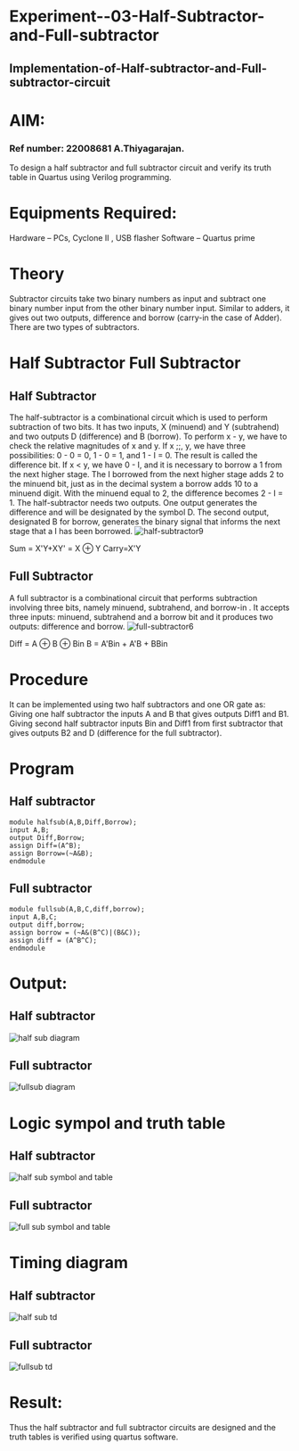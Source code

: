 # Experiment--03-Half-Subtractor-and-Full-subtractor
## Implementation-of-Half-subtractor-and-Full-subtractor-circuit
# AIM:
### Ref number: 22008681 A.Thiyagarajan.
To design a half subtractor and full subtractor circuit and verify its truth table in Quartus using Verilog programming.

# Equipments Required:
Hardware – PCs, Cyclone II , USB flasher
Software – Quartus prime
# Theory
Subtractor circuits take two binary numbers as input and subtract one binary number input from the other binary number input. Similar to adders, it gives out two outputs, difference and borrow (carry-in the case of Adder). There are two types of subtractors.

# Half Subtractor Full Subtractor
## Half Subtractor
The half-subtractor is a combinational circuit which is used to perform subtraction of two bits. It has two inputs, X (minuend) and Y (subtrahend) and two outputs D (difference) and B (borrow). To perform x - y, we have to check the relative magnitudes of x and y. If x ;;, y, we have three possibilities: 0 - 0 = 0, 1 - 0 = 1, and 1 - I = 0. The result is called the difference bit. If x < y, we have 0 - I, and it is necessary to borrow a 1 from the next higher stage. The I borrowed from the next higher stage adds 2 to the minuend bit, just as in the decimal system a borrow adds 10 to a minuend digit. With the minuend equal to 2, the difference becomes 2 - I = 1. The half-subtractor needs two outputs. One output generates the difference and will be designated by the symbol D. The second output, designated B for borrow, generates the binary signal that informs the next stage that a I has been borrowed.
![half-subtractor9](https://user-images.githubusercontent.com/36288975/166112538-58c3bc7c-ee5d-4e6a-ac8d-8e8328efe27a.png)


Sum = X'Y+XY' = X ⊕ Y
Carry=X'Y

## Full Subtractor
A full subtractor is a combinational circuit that performs subtraction involving three bits, namely minuend, subtrahend, and borrow-in . It accepts three inputs: minuend, subtrahend and a borrow bit and it produces two outputs: difference and borrow. 
![full-subtractor6](https://user-images.githubusercontent.com/36288975/166112541-24c68359-3de8-4674-ae22-8272ffc385ed.png)


Diff = A ⊕ B ⊕ Bin B = A'Bin + A'B + BBin

# Procedure
It can be implemented using two half subtractors and one OR gate as: Giving one half subtractor the inputs A and B that gives outputs Diff1 and B1. Giving second half subtractor inputs Bin and Diff1 from first subtractor that gives outputs B2 and D (difference for the full subtractor).

# Program
## Half subtractor
```
module halfsub(A,B,Diff,Borrow);
input A,B;
output Diff,Borrow;
assign Diff=(A^B);
assign Borrow=(~A&B);
endmodule
```

## Full subtractor
```
module fullsub(A,B,C,diff,borrow);
input A,B,C;
output diff,borrow;
assign borrow = (~A&(B^C)|(B&C));
assign diff = (A^B^C);
endmodule
```
# Output:
## Half subtractor
![half sub diagram](https://user-images.githubusercontent.com/118707693/211642606-e6094b74-24aa-4435-ae87-0396741b7528.png)

## Full subtractor
![fullsub diagram](https://user-images.githubusercontent.com/118707693/211642721-71357763-f70e-4059-858f-7ae7b64aae91.png)

# Logic sympol and truth table
## Half subtractor
![half sub symbol and table](https://user-images.githubusercontent.com/118707693/211643844-6abac95e-79d2-48f0-a9ef-3e73221829a0.png)

## Full subtractor
![full sub symbol and table](https://user-images.githubusercontent.com/118707693/211643899-11422246-e153-4faf-8a7c-6458778d0a7a.png)


# Timing diagram 
## Half subtractor
![half sub td](https://user-images.githubusercontent.com/118707693/211643007-6807e761-6700-47e0-94c5-d39d24817a4b.png)

## Full subtractor
![fullsub td](https://user-images.githubusercontent.com/118707693/211643091-512c5005-c93b-4a70-b8fd-611808ee603e.png)

# Result:
Thus the half subtractor and full subtractor circuits are designed and the truth tables is verified using quartus software.
